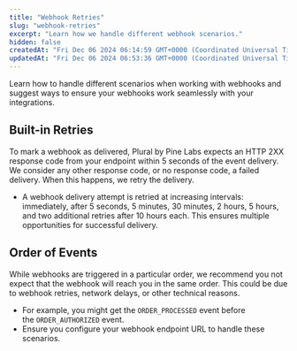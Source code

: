 ```yaml
---
title: "Webhook Retries"
slug: "webhook-retries"
excerpt: "Learn how we handle different webhook scenarios."
hidden: false
createdAt: "Fri Dec 06 2024 06:14:59 GMT+0000 (Coordinated Universal Time)"
updatedAt: "Fri Dec 06 2024 06:53:36 GMT+0000 (Coordinated Universal Time)"
---
```

Learn how to handle different scenarios when working with webhooks and suggest ways to ensure your webhooks work seamlessly with your integrations.

## Built-in Retries

To mark a webhook as delivered, Plural by Pine Labs expects an HTTP 2XX response code from your endpoint within 5 seconds of the event delivery. We consider any other response code, or no response code, a failed delivery. When this happens, we retry the delivery.

- A webhook delivery attempt is retried at increasing intervals: immediately, after 5 seconds, 5 minutes, 30 minutes, 2 hours, 5 hours, and two additional retries after 10 hours each. This ensures multiple opportunities for successful delivery.

## Order of Events

While webhooks are triggered in a particular order, we recommend you not expect that the webhook will reach you in the same order. This could be due to webhook retries, network delays, or other technical reasons.

- For example, you might get the `ORDER_PROCESSED` event before the `ORDER_AUTHORIZED` event.
- Ensure you configure your webhook endpoint URL to handle these scenarios.

